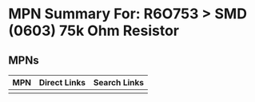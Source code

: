 



# MPN Summary For: R6O753 > SMD (0603) 75k Ohm Resistor

## MPNs
  

|MPN|Direct Links|Search Links|
| :--- | :--- | :--- |
||||
